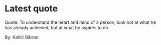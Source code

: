 # Latest quote 

Quote: To understand the heart and mind of a person, look not at what he has already achieved, but at what he aspires to do. 

By: Kahlil Gibran